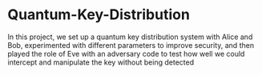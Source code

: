 # Quantum-Key-Distribution
In this project, we set up a quantum key distribution system with Alice and Bob,
experimented with different parameters to improve security, and then played the role of Eve with
an adversary code to test how well we could intercept and manipulate the key without being
detected
